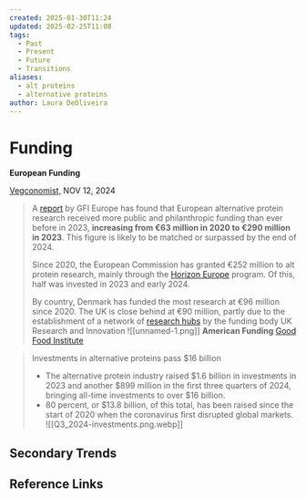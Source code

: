 ```yaml
---
created: 2025-01-30T11:24
updated: 2025-02-25T11:08
tags:
  - Past
  - Present
  - Future
  - Transitions
aliases:
  - alt proteins
  - alternative proteins
author: Laura DeOliveira
---
```

# Funding 

**European Funding** 

[Vegconomist,](https://vegconomist.com/science/european-alt-protein-research-public-philanthropic-funding-2023/) NOV 12, 2024
> A [report](https://gfieurope.org/wp-content/uploads/2024/10/State-of-the-European-alternative-protein-research-ecosystem_-funding-2020-April-2024.pdf) by GFI Europe has found that European alternative protein research received more public and philanthropic funding than ever before in 2023, **increasing from €63 million in 2020 to €290 million in 2023**. This figure is likely to be matched or surpassed by the end of 2024.
> 
> Since 2020, the European Commission has granted €252 million to alt protein research, mainly through the [Horizon Europe](https://vegconomist.com/science/eu-horizon-europe-cultivated-fermented-protein-research/) program. Of this, half was invested in 2023 and early 2024.
> 
> By country, Denmark has funded the most research at €96 million since 2020. The UK is close behind at €90 million, partly due to the establishment of a network of [research hubs](https://vegconomist.com/cultivated-cell-cultured-biotechnology/uk-government-12m-fermentation-hub-alternative-proteins/) by the funding body UK Research and Innovation
![[unnamed-1.png]]
**American Funding** 
[Good Food Institute](https://gfi.org/investment/)

> Investments in alternative proteins pass $16 billion
> - The alternative protein industry raised $1.6 billion in investments in 2023 and another $899 million in the first three quarters of 2024, bringing all-time investments to over $16 billion.
> - 80 percent, or $13.8 billion, of this total, has been raised since the start of 2020 when the coronavirus first disrupted global markets.
![[Q3_2024-investments.png.webp]]
## Secondary Trends


## Reference Links


